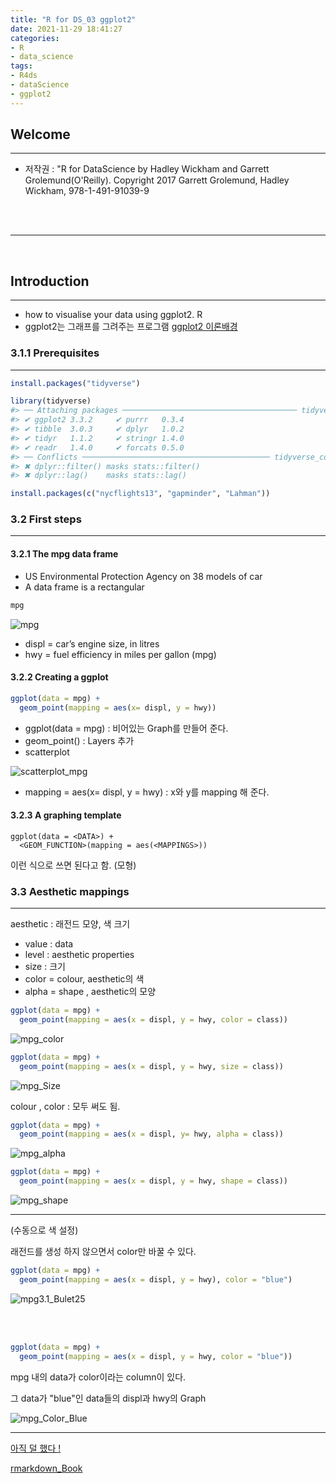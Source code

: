 ```yaml
---
title: "R for DS_03 ggplot2"
date: 2021-11-29 18:41:27
categories:
- R
- data_science
tags:
- R4ds
- dataScience
- ggplot2
---
```



## Welcome
<hr>



- 저작권 : "R for DataScience by Hadley Wickham and Garrett Grolemund(O'Reilly). Copyright 2017 Garrett Grolemund, Hadley Wickham, 978-1-491-91039-9

<br><br><hr>

<br>

## Introduction 

---

- how to visualise your data using ggplot2. R 
- ggplot2는 그래프를 그려주는 프로그램 
[ggplot2 이론배경](https://byrneslab.net/classes/biol607/readings/wickham_layered-grammar.pdf)



### 3.1.1 Prerequisites

---


```r
install.packages("tidyverse")

library(tidyverse)
#> ── Attaching packages ─────────────────────────────────────── tidyverse 1.3.0 ──
#> ✔ ggplot2 3.3.2     ✔ purrr   0.3.4
#> ✔ tibble  3.0.3     ✔ dplyr   1.0.2
#> ✔ tidyr   1.1.2     ✔ stringr 1.4.0
#> ✔ readr   1.4.0     ✔ forcats 0.5.0
#> ── Conflicts ────────────────────────────────────────── tidyverse_conflicts() ──
#> ✖ dplyr::filter() masks stats::filter()
#> ✖ dplyr::lag()    masks stats::lag()

install.packages(c("nycflights13", "gapminder", "Lahman"))
```


### 3.2 First steps

---

#### 3.2.1 The mpg data frame

- US Environmental Protection Agency on 38 models of car
- A data frame is a rectangular

```r
mpg
```

![mpg](/../../imeges/R_images/mpg.png)

- displ  = car’s engine size, in litres
- hwy = fuel efficiency in miles per gallon (mpg)

#### 3.2.2 Creating a ggplot

```r
ggplot(data = mpg) +
  geom_point(mapping = aes(x= displ, y = hwy))
```

- ggplot(data = mpg) : 비어있는 Graph를 만들어 준다. 
- geom_point() : Layers 추가
- scatterplot

![scatterplot_mpg](/../../imeges/R_images/scatterplot_mpg.png)

- mapping = aes(x= displ, y = hwy) : x와 y를 mapping 해 준다. 

#### 3.2.3 A graphing template

    ggplot(data = <DATA>) + 
      <GEOM_FUNCTION>(mapping = aes(<MAPPINGS>))

이런 식으로 쓰면 된다고 함. (모형)


### 3.3 Aesthetic mappings

---

aesthetic : 래전드 모양, 색 크기
- value :  data
- level : aesthetic properties
- size : 크기
- color = colour, aesthetic의 색
- alpha = shape , aesthetic의 모양 

```r
ggplot(data = mpg) +
  geom_point(mapping = aes(x = displ, y = hwy, color = class))
```

![mpg_color](/../../imeges/R_images/mpg_color.png)



```r
ggplot(data = mpg) +
  geom_point(mapping = aes(x = displ, y = hwy, size = class))
```

![mpg_Size](/../../imeges/R_images/mpg_Size.png)


 colour , color : 모두 써도 됨.


```r
ggplot(data = mpg) +
  geom_point(mapping = aes(x = displ, y= hwy, alpha = class))
```


![mpg_alpha](/../../imeges/R_images/mpg_alpha.png)




```r
ggplot(data = mpg) +
  geom_point(mapping = aes(x = displ, y = hwy, shape = class))
```
![mpg_shape](/../../imeges/R_images/mpg_shape.png)


---

(수동으로 색 설정)

래전드를 생성 하지 않으면서 color만 바꿀 수 있다. 


```r
ggplot(data = mpg) + 
  geom_point(mapping = aes(x = displ, y = hwy), color = "blue")
```


![mpg3.1_Bulet25](/../../imeges/R_images/Bulet25_.png)


<br>
<br>


```r
ggplot(data = mpg) + 
  geom_point(mapping = aes(x = displ, y = hwy, color = "blue"))
```

mpg 내의 data가 color이라는 column이 있다. 

그 data가 "blue"인 data들의 displ과 hwy의 Graph

![mpg_Color_Blue](/../../imeges/R_images/mpg_Color_Blue.png)

---

[아직 덜 했다 !](https://r4ds.had.co.nz/data-visualisation.html#a-graphing-template)

[rmarkdown_Book](https://bookdown.org/yihui/rmarkdown/)
